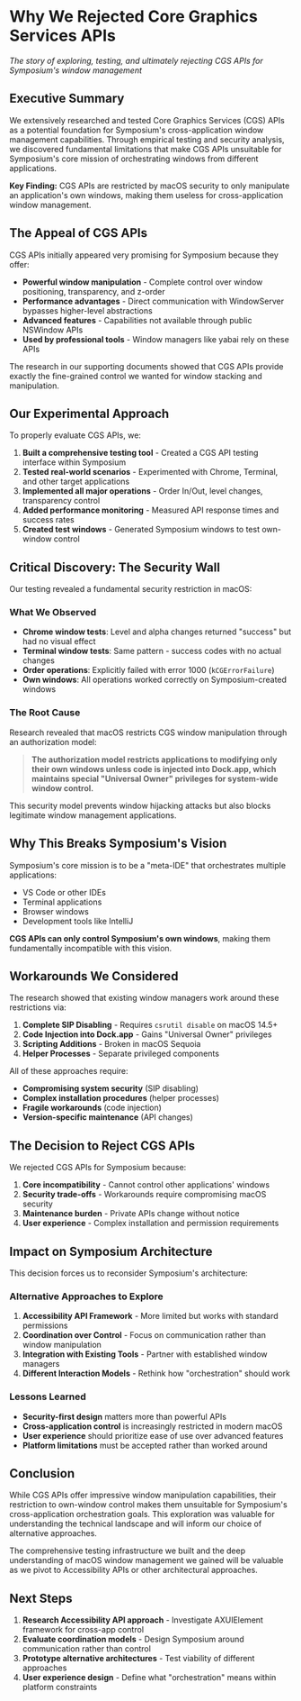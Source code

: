# Why We Rejected Core Graphics Services APIs

*The story of exploring, testing, and ultimately rejecting CGS APIs for Symposium's window management*

## Executive Summary

We extensively researched and tested Core Graphics Services (CGS) APIs as a potential foundation for Symposium's cross-application window management capabilities. Through empirical testing and security analysis, we discovered fundamental limitations that make CGS APIs unsuitable for Symposium's core mission of orchestrating windows from different applications.

**Key Finding:** CGS APIs are restricted by macOS security to only manipulate an application's own windows, making them useless for cross-application window management.

## The Appeal of CGS APIs

CGS APIs initially appeared very promising for Symposium because they offer:

- **Powerful window manipulation** - Complete control over window positioning, transparency, and z-order
- **Performance advantages** - Direct communication with WindowServer bypasses higher-level abstractions
- **Advanced features** - Capabilities not available through public NSWindow APIs
- **Used by professional tools** - Window managers like yabai rely on these APIs

The research in our supporting documents showed that CGS APIs provide exactly the fine-grained control we wanted for window stacking and manipulation.

## Our Experimental Approach

To properly evaluate CGS APIs, we:

1. **Built a comprehensive testing tool** - Created a CGS API testing interface within Symposium
2. **Tested real-world scenarios** - Experimented with Chrome, Terminal, and other target applications  
3. **Implemented all major operations** - Order In/Out, level changes, transparency control
4. **Added performance monitoring** - Measured API response times and success rates
5. **Created test windows** - Generated Symposium windows to test own-window control

## Critical Discovery: The Security Wall

Our testing revealed a fundamental security restriction in macOS:

### What We Observed
- **Chrome window tests**: Level and alpha changes returned "success" but had no visual effect
- **Terminal window tests**: Same pattern - success codes with no actual changes
- **Order operations**: Explicitly failed with error 1000 (`kCGErrorFailure`)
- **Own windows**: All operations worked correctly on Symposium-created windows

### The Root Cause
Research revealed that macOS restricts CGS window manipulation through an authorization model:

> **The authorization model restricts applications to modifying only their own windows unless code is injected into Dock.app, which maintains special "Universal Owner" privileges for system-wide window control.**

This security model prevents window hijacking attacks but also blocks legitimate window management applications.

## Why This Breaks Symposium's Vision

Symposium's core mission is to be a "meta-IDE" that orchestrates multiple applications:
- VS Code or other IDEs
- Terminal applications  
- Browser windows
- Development tools like IntelliJ

**CGS APIs can only control Symposium's own windows**, making them fundamentally incompatible with this vision.

## Workarounds We Considered

The research showed that existing window managers work around these restrictions via:

1. **Complete SIP Disabling** - Requires `csrutil disable` on macOS 14.5+
2. **Code Injection into Dock.app** - Gains "Universal Owner" privileges
3. **Scripting Additions** - Broken in macOS Sequoia
4. **Helper Processes** - Separate privileged components

All of these approaches require:
- **Compromising system security** (SIP disabling)
- **Complex installation procedures** (helper processes)  
- **Fragile workarounds** (code injection)
- **Version-specific maintenance** (API changes)

## The Decision to Reject CGS APIs

We rejected CGS APIs for Symposium because:

1. **Core incompatibility** - Cannot control other applications' windows
2. **Security trade-offs** - Workarounds require compromising macOS security
3. **Maintenance burden** - Private APIs change without notice
4. **User experience** - Complex installation and permission requirements

## Impact on Symposium Architecture

This decision forces us to reconsider Symposium's architecture:

### Alternative Approaches to Explore
1. **Accessibility API Framework** - More limited but works with standard permissions
2. **Coordination over Control** - Focus on communication rather than window manipulation
3. **Integration with Existing Tools** - Partner with established window managers
4. **Different Interaction Models** - Rethink how "orchestration" should work

### Lessons Learned
- **Security-first design** matters more than powerful APIs
- **Cross-application control** is increasingly restricted in modern macOS
- **User experience** should prioritize ease of use over advanced features
- **Platform limitations** must be accepted rather than worked around

## Conclusion

While CGS APIs offer impressive window manipulation capabilities, their restriction to own-window control makes them unsuitable for Symposium's cross-application orchestration goals. This exploration was valuable for understanding the technical landscape and will inform our choice of alternative approaches.

The comprehensive testing infrastructure we built and the deep understanding of macOS window management we gained will be valuable as we pivot to Accessibility APIs or other architectural approaches.

## Next Steps

1. **Research Accessibility API approach** - Investigate AXUIElement framework for cross-app control
2. **Evaluate coordination models** - Design Symposium around communication rather than control
3. **Prototype alternative architectures** - Test viability of different approaches
4. **User experience design** - Define what "orchestration" means within platform constraints